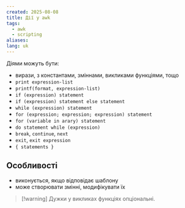 ```yaml
---
created: 2025-08-08
title: Дії у awk
tags:
  - awk
  - scripting
aliases: 
lang: uk
---
```

Діями можуть бути:

- вирази, з константами, зміннами, викликами функціями, тощо
- `print expression-list`
- `printf(format, expression-list)`
- `if (expression) statement`
- `if (expression) statement else statement`
- `while (expression) statement`
- `for (expression; expression; expression) statement`
- `for (variable in arary) statement`
- `do statement while (expression)`
- `break`, `continue`, `next`
- `exit`, `exit expression`
- `{ statements }`

## Особливості

- виконується, якщо відповідає шаблону
- може створювати  змінні, модифікувати їх

> [!warning] Дужки у викликах функціях опціональні.

